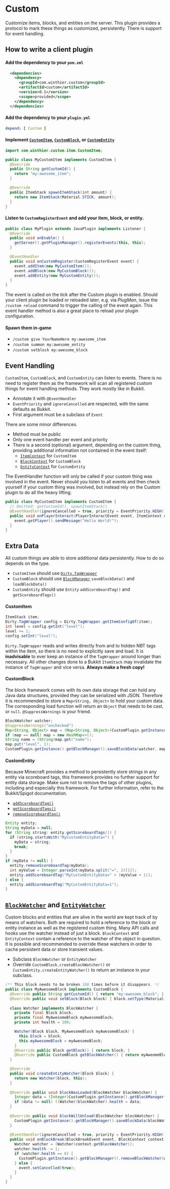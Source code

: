 [CustomItem]:https://github.com/StarTux/Custom/blob/master/src/main/java/com/winthier/custom/item/CustomItem.java
[CustomBlock]:https://github.com/StarTux/Custom/blob/master/src/main/java/com/winthier/custom/block/CustomBlock.java
[CustomEntity]:https://github.com/StarTux/Custom/blob/master/src/main/java/com/winthier/custom/entity/CustomEntity.java
[ItemContext]:https://github.com/StarTux/Custom/blob/master/src/main/java/com/winthier/custom/item/ItemContext.java
[BlockContext]:https://github.com/StarTux/Custom/blob/master/src/main/java/com/winthier/custom/block/BlockContext.java
[EntityContext]:https://github.com/StarTux/Custom/blob/master/src/main/java/com/winthier/custom/entity/EntityContext.java
[TagWrapper]:https://github.com/StarTux/Custom/blob/master/src/main/java/com/winthier/custom/util/Dirty.java#L109
[BlockManager]:https://github.com/StarTux/Custom/blob/master/src/main/java/com/winthier/custom/block/BlockManager.java
[BlockWatcher]:https://github.com/StarTux/Custom/blob/master/src/main/java/com/winthier/custom/block/BlockWatcher.java
[EntityWatcher]:https://github.com/StarTux/Custom/blob/master/src/main/java/com/winthier/custom/entity/EntityWatcher.java
# Custom
Customize items, blocks, and entities on the server.  This plugin provides a protocol to mark these things as customized, persistently.  There is support for event handling.
## How to write a client plugin
#### Add the dependency to your `pom.xml`
```xml
  <dependencies>
    <dependency>
      <groupId>com.winthier.custom</groupId>
      <artifactId>custom</artifactId>
      <version>0.1</version>
      <scope>provided</scope>
    </dependency>
  </dependencies>
```
#### Add the dependency to your `plugin.yml`
```yml
depend: [ Custom ]
```
#### Implement [`CustomItem`][CustomItem], [`CustomBlock`][CustomBlock], or [`CustomEntity`][CustomEntity]
```java
import com.winthier.custom.item.CustomItem;

public class MyCustomItem implements CustomItem {
  @Override
  public String getCustomId() {
    return "my:awesome_item";
  }

  @Override
  public ItemStack spawnItemStack(int amount) {
    return new ItemStack(Material.STICK, amount);
  }
}
```
#### Listen to `CustomRegisterEvent` and add your item, block, or entity.
```java
public class MyPlugin extends JavaPlugin implements Listener {
  @Override
  public void onEnable() {
    getServer().getPluginManager().registerEvents(this, this);
  }

  @EventHandler
  public void onCustomRegister(CustomRegisterEvent event) {
    event.addItem(new MyCustomItem());
    event.addBlock(new MyCustomBlock());
    event.addEntity(new MyCustomEntity());
  }
}
```
The event is called on the tick after the Custom plugin is enabled.  Should your client plugin be loaded or reloaded later, e.g. via *PlugMan*, issue the `/custom reload` command to trigger the calling of the event again.  This event handler method is also a great place to reload your plugin configuration.
#### Spawn them in-game
- `/custom give YourNameHere my:awesome_item`
- `/custom summon my:awesome_entity`
- `/custom setblock my:awesome_block`
## Event Handling
`CustomItem`, `CustomBlock`, and `CustomEntity` can listen to events.  There is no need to register them as the framework will scan all registered custom things for event handling methods.  They work mostly like in Bukkit.
- Annotate it with `@EventHandler`
- `EventPriority` and `ignoreCancelled` are respected, with the same defaults as Bukkit.
- First argument must be a subclass of `Event`

There are some minor differences.
- Method must be public
- Only one event handler per event and priority
- There is a second (optional) argument, depending on the custom thing, providing additional information not contained in the event itself:
  - [`ItemContext`][ItemContext] for `CustomItem`
  - [`BlockContext`][BlockContext] for `CustomBlock`
  - [`EntityContext`][EntityContext] for `CustomEntity`

The EventHandler function will only be called if your custom thing was involved in the event.  Never should you listen to all events and then check yourself if your custom thing was involved, but instead rely on the Custom plugin to do all the heavy lifting.
```java
public class MyCustomItem implements CustomItem {
  // Omitted: getCustomId(), spawnItemStack()
  @EventHandler(ignoreCancelled = true, priority = EventPriority.HIGH)
  public void onPlayerInteract(PlayerInteractEvent event, ItemContext context) {
    event.getPlayer().sendMessage("Hello World!");
  }
}
```
## Extra Data
All custom things are able to store additional data persistently.  How to do so depends on the type.
- `CustomItem` should use [`Dirty.TagWrapper`][TagWrapper]
- `CustomBlock` should use [`BlockManager`][BlockManager] `saveBlockData()` and `loadBlockData()`
- `CustomEntity` should use `Entity` `addScoreboardTag()` and `getScoreboardTags()`
#### CustomItem
```java
ItemStack item;
Dirty.TagWrapper config = Dirty.TagWrapper.getItemConfigOf(item);
int level = config.getInt("level");
level += 1;
config.setInt("level");
```
`Dirty.TagWrapper` reads and writes directly from and to hidden NBT tags within the item, so there is no need to explicitly save and load.  It is **inadvisable** to ever keep an instance of the `TagWrapper` around longer than necessary.  All other changes done to a Bukkit `ItemStack` may invalidate the instance of `TagWrapper` and vice versa.  **Always make a fresh copy!**
#### CustomBlock
The block framework comes with its own data storage that can hold any Java data structures, provided they can be serialized with JSON.  Therefore it is recommended to store a `Map<String, Object>` to hold your custom data.  The corresponding load function will return an `Object` that needs to be cast, or `null`.  `@SuppressWarnings` is your friend.
```java
BlockWatcher watcher;
@SuppressWarnings("unchecked")
Map<String, Object> map = (Map<String, Object>)CustomPlugin.getInstance().getBlockManager().loadBlockData(watcher);
if (map == null) map = new HashMap<>();
String name = (String)map.get("name");
map.put("level", 1);
CustomPlugin.getInstance().getBlockManager().saveBlockData(watcher, map);
```
#### CustomEntity
Because Minecraft provides a method to persistently store strings in any entity via scoreboard tags, this framework provides no further support for entity data storage.  Make sure not to remove the tags of other plugins, including and especially this framework.  For further information, refer to the Bukkit/Spigot documentation.
- [`addScoreboardTag()`](https://hub.spigotmc.org/javadocs/spigot/org/bukkit/entity/Entity.html#addScoreboardTag(java.lang.String))
- [`getScoreboardTags()`](https://hub.spigotmc.org/javadocs/spigot/org/bukkit/entity/Entity.html#getScoreboardTags())
- [`removeScoreboardTag()`](https://hub.spigotmc.org/javadocs/spigot/org/bukkit/entity/Entity.html#removeScoreboardTag(java.lang.String))
```java
Entity entity;
String myData = null;
for (String string: entity.getScoreboardTags()) {
  if (string.startsWith("MyCustomEntityData=") {
    myData = string;
    break;
  }
}
if (myData != null) {
  entity.removeScoreboardTag(myData);
  int myValue = Integer.parseInt(myData.split("=", 2)[1]);
  entity.addScoreboardTag("MyCustomEntityData=" + (myValue + 1));
} else {
  entity.addScoreboardTag("MyCustomEntityData=1");
}
```
## [`BlockWatcher`][BlockWatcher] and [`EntityWatcher`][EntityWatcher]
Custom blocks and entities that are alive in the world are kept track of by means of watchers.  Both are required to hold a reference to the block or entity instance as well as the registered custom thing.  Many API calls and hooks use the watcher instead of just a block.  `BlockContext` and `EntityContext` contain a reference to the watcher of the object in question.  It is possible and recommended to override these watchers in order to cache persistent data or store transient values.
- Subclass `BlockWatcher` or `EntityWatcher`
- Override `CustomBlock.createBlockWatcher()` or `CustomEntity.createEntityWatcher()` to return an instance in your subclass.

```java
/** This block needs to be broken 100 times before it disappears. */
public class MyAwesomeBlock implements CustomBlock {
  @Override public String getCustomId() { return "my:awesome_block"; }
  @Override public void setBlock(Block block) { block.setType(Material.GLASS); }
  
  class Watcher implements BlockWatcher {
    private final Block block;
    private final MyAwesomeBlock myAwesomeBlock;
    private int health = 100;

    Watcher(Block block, MyAwesomeBlock myAwesomeBlock) {
      this.block = block;
      this.myAwesomeBlock = myAwesomeBlock;
    }
    @Override public Block getBlock() { return block; }
    @Override public CustomBlock getBlockWatcher() { return myAweomeBlock; }
  }

  @Override
  public void createEntityWatcher(Block block) {
    return new Watcher(block, this);
  }
  
  @Override public void blockWasLoaded(BlockWatcher blockWatcher) {
    Integer data = (Integer)CustomPlugin.getInstance().getBlockManager().loadBlockData(blockWatcher);
    if (data != null) ((Watcher)blockWatcher).health = data;
  }
  
  @Override public void blockWillUnload(BlockWatcher blockWatcher) {
    CustomPlugin.getInstance().getBlockManager().saveBlockData(blockWatcher, ((Watcher)blockWatcher).health);
  }
  
  @EventHandler(ignoreCancelled = true, priority = EventPriority.HIGH)
  public void onBlockBreak(BlockBreakEvent event, BlockContext context) {
    Watcher watcher = (Watcher)context.getBlockWatcher();
    watcher.health -= 1;
    if (watcher.health == 0) {
      CustomPlugin.getInstance().getBlockManager().removeBlockWatcher(watcher);
    } else {
      event.setCancelled(true);
    }
  }
}
```
